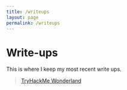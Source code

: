 ```yaml
---
title: /writeups
layout: page
permalink: /writeups
---
```


# Write-ups

This is where I keep my most recent write ups.

> [TryHackMe Wonderland](https://github.com/Zmschellinger/Writeups/blob/main/THM/Wonderland)

